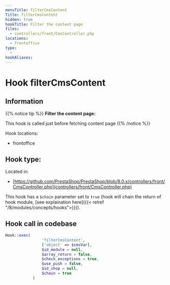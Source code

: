 ```yaml
---
menuTitle: filterCmsContent
Title: filterCmsContent
hidden: true
hookTitle: Filter the content page
files:
  - controllers/front/CmsController.php
locations:
  - frontoffice
type:
  - 
hookAliases:
---
```


# Hook filterCmsContent

## Information

{{% notice tip %}}
**Filter the content page:** 

This hook is called just before fetching content page
{{% /notice %}}

Hook locations: 
  - frontoffice

Hook type: 
  - 

Located in: 
  - [https://github.com/PrestaShop/PrestaShop/blob/8.0.x/controllers/front/CmsController.php](controllers/front/CmsController.php)

This hook has a `$chain` parameter set to `true` (hook will chain the return of hook module, [see explaination here]({{< relref "/8/modules/concepts/hooks">}})).

## Hook call in codebase

```php
Hook::exec(
                'filterCmsContent',
                ['object' => $cmsVar],
                $id_module = null,
                $array_return = false,
                $check_exceptions = true,
                $use_push = false,
                $id_shop = null,
                $chain = true
            )
```